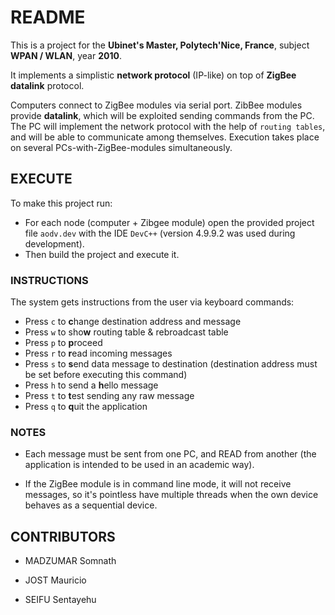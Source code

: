 # README

This is a project for the **Ubinet's Master, Polytech'Nice, France**, subject **WPAN / WLAN**, year **2010**.

It implements a simplistic **network protocol** (IP-like) on top of **ZigBee datalink** protocol. 

Computers connect to ZigBee modules via serial port. ZibBee modules provide **datalink**, which will be exploited sending commands from the PC. The PC will implement the network protocol with the help of `routing tables`, and will be able to communicate among themselves. Execution takes place on several PCs-with-ZigBee-modules simultaneously.

## EXECUTE

To make this project run: 

- For each node (computer + Zibgee module) open the provided project file `aodv.dev` with the IDE `DevC++` (version 4.9.9.2 was used during development). 
- Then build the project and execute it. 

### INSTRUCTIONS

The system gets instructions from the user via keyboard commands:

- Press `c` to **c**hange destination address and message
- Press `w` to sho**w** routing table & rebroadcast table
- Press `p` to **p**roceed
- Press `r` to **r**ead incoming messages
- Press `s` to **s**end data message to destination (destination address must be set before executing this command)
- Press `h` to send a **h**ello message
- Press `t` to **t**est sending any raw message
- Press `q` to **q**uit the application

### NOTES

- Each message must be sent from one PC, and READ from another (the application is intended to be used in an academic way). 

- If the ZigBee module is in command line mode, it will not receive messages, so it's pointless have multiple threads when the own device behaves as a sequential device. 

## CONTRIBUTORS

- MADZUMAR Somnath

- JOST Mauricio

- SEIFU Sentayehu
